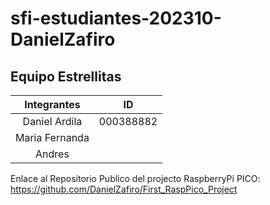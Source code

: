 # sfi-estudiantes-202310-DanielZafiro

## Equipo Estrellitas

|Integrantes | ID |
|:-----------:|:------:|
|Daniel Ardila | 000388882 |
|Maria Fernanda | |
|Andres | |

Enlace al Repositorio Publico del projecto RaspberryPi PICO: https://github.com/DanielZafiro/First_RaspPico_Project
